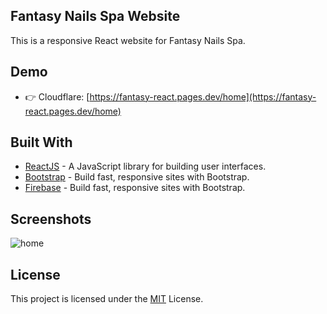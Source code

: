 ## Fantasy Nails Spa Website

This is a responsive React website for Fantasy Nails Spa.

## Demo

-   👉 Cloudflare: [https://fantasy-react.pages.dev/home](https://fantasy-react.pages.dev/home)

## Built With

-   [ReactJS](https://reactjs.org/) - A JavaScript library for building user interfaces.
-   [Bootstrap](https://getbootstrap.com/) - Build fast, responsive sites with Bootstrap.
-   [Firebase](https://firebase.google.com/) - Build fast, responsive sites with Bootstrap.

## Screenshots

![home](/screenshots/home.png)

## License

This project is licensed under the [MIT](https://choosealicense.com/licenses/mit/) License.
